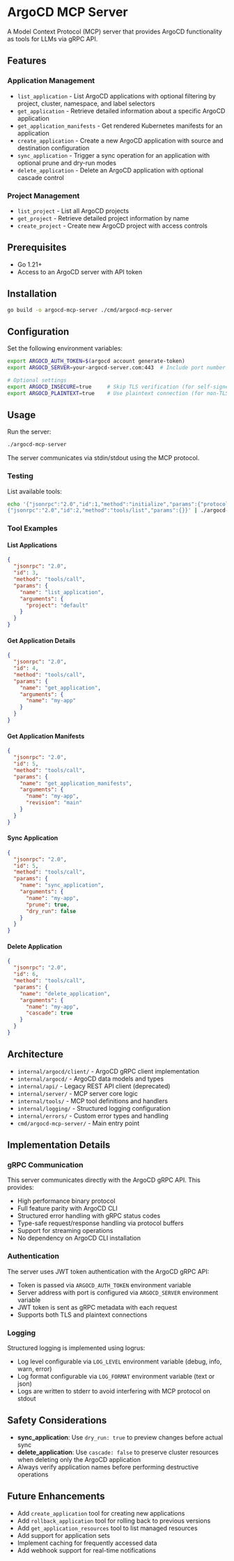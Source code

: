 # ArgoCD MCP Server

A Model Context Protocol (MCP) server that provides ArgoCD functionality as tools for LLMs via gRPC API.

## Features

### Application Management
- `list_application` - List ArgoCD applications with optional filtering by project, cluster, namespace, and label selectors
- `get_application` - Retrieve detailed information about a specific ArgoCD application
- `get_application_manifests` - Get rendered Kubernetes manifests for an application
- `create_application` - Create a new ArgoCD application with source and destination configuration
- `sync_application` - Trigger a sync operation for an application with optional prune and dry-run modes
- `delete_application` - Delete an ArgoCD application with optional cascade control

### Project Management
- `list_project` - List all ArgoCD projects
- `get_project` - Retrieve detailed project information by name
- `create_project` - Create new ArgoCD project with access controls

## Prerequisites

- Go 1.21+
- Access to an ArgoCD server with API token

## Installation

```bash
go build -o argocd-mcp-server ./cmd/argocd-mcp-server
```

## Configuration

Set the following environment variables:

```bash
export ARGOCD_AUTH_TOKEN=$(argocd account generate-token)
export ARGOCD_SERVER=your-argocd-server.com:443  # Include port number

# Optional settings
export ARGOCD_INSECURE=true     # Skip TLS verification (for self-signed certs)
export ARGOCD_PLAINTEXT=true    # Use plaintext connection (for non-TLS servers)
```

## Usage

Run the server:

```bash
./argocd-mcp-server
```

The server communicates via stdin/stdout using the MCP protocol.

### Testing

List available tools:

```bash
echo '{"jsonrpc":"2.0","id":1,"method":"initialize","params":{"protocolVersion":"2024-11-05","capabilities":{}}}
{"jsonrpc":"2.0","id":2,"method":"tools/list","params":{}}' | ./argocd-mcp-server
```

### Tool Examples

#### List Applications
```json
{
  "jsonrpc": "2.0",
  "id": 3,
  "method": "tools/call",
  "params": {
    "name": "list_application",
    "arguments": {
      "project": "default"
    }
  }
}
```

#### Get Application Details
```json
{
  "jsonrpc": "2.0",
  "id": 4,
  "method": "tools/call",
  "params": {
    "name": "get_application",
    "arguments": {
      "name": "my-app"
    }
  }
}
```

#### Get Application Manifests
```json
{
  "jsonrpc": "2.0",
  "id": 5,
  "method": "tools/call",
  "params": {
    "name": "get_application_manifests",
    "arguments": {
      "name": "my-app",
      "revision": "main"
    }
  }
}
```

#### Sync Application
```json
{
  "jsonrpc": "2.0",
  "id": 5,
  "method": "tools/call",
  "params": {
    "name": "sync_application",
    "arguments": {
      "name": "my-app",
      "prune": true,
      "dry_run": false
    }
  }
}
```

#### Delete Application
```json
{
  "jsonrpc": "2.0",
  "id": 6,
  "method": "tools/call",
  "params": {
    "name": "delete_application",
    "arguments": {
      "name": "my-app",
      "cascade": true
    }
  }
}
```

## Architecture

- `internal/argocd/client/` - ArgoCD gRPC client implementation
- `internal/argocd/` - ArgoCD data models and types
- `internal/api/` - Legacy REST API client (deprecated)
- `internal/server/` - MCP server core logic  
- `internal/tools/` - MCP tool definitions and handlers
- `internal/logging/` - Structured logging configuration
- `internal/errors/` - Custom error types and handling
- `cmd/argocd-mcp-server/` - Main entry point

## Implementation Details

### gRPC Communication

This server communicates directly with the ArgoCD gRPC API. This provides:
- High performance binary protocol
- Full feature parity with ArgoCD CLI
- Structured error handling with gRPC status codes
- Type-safe request/response handling via protocol buffers
- Support for streaming operations
- No dependency on ArgoCD CLI installation

### Authentication

The server uses JWT token authentication with the ArgoCD gRPC API:
- Token is passed via `ARGOCD_AUTH_TOKEN` environment variable
- Server address with port is configured via `ARGOCD_SERVER` environment variable
- JWT token is sent as gRPC metadata with each request
- Supports both TLS and plaintext connections

### Logging

Structured logging is implemented using logrus:
- Log level configurable via `LOG_LEVEL` environment variable (debug, info, warn, error)
- Log format configurable via `LOG_FORMAT` environment variable (text or json)
- Logs are written to stderr to avoid interfering with MCP protocol on stdout

## Safety Considerations

- **sync_application**: Use `dry_run: true` to preview changes before actual sync
- **delete_application**: Use `cascade: false` to preserve cluster resources when deleting only the ArgoCD application
- Always verify application names before performing destructive operations

## Future Enhancements

- Add `create_application` tool for creating new applications
- Add `rollback_application` tool for rolling back to previous versions
- Add `get_application_resources` tool to list managed resources
- Add support for application sets
- Implement caching for frequently accessed data
- Add webhook support for real-time notifications